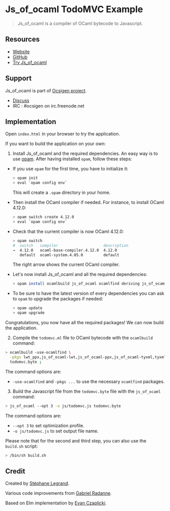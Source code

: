 # Js_of_ocaml TodoMVC Example

> Js_of_ocaml is a compiler of OCaml bytecode to Javascript.

## Resources

- [Website](http://ocsigen.org/js_of_ocaml/)
- [GitHub](https://github.com/ocsigen/js_of_ocaml)
- [Try Js_of_ocaml](http://try.ocamlpro.com/)

## Support

Js_of_ocaml is part of [Ocsigen project](http://ocsigen.org/).

- [Discuss](https://discuss.ocaml.org/)
- IRC : #ocsigen on irc.freenode.net


## Implementation

Open `index.html` in your browser to try the application.

If you want to build the application on your own:

1. Install Js_of_ocaml and the required dependencies. An easy way is to use [opam](https://opam.ocaml.org/). After having installed `opam`, follow these steps:

  - If you use `opam` for the first time, you have to initialize it:

    ```sh
    > opam init
    > eval `opam config env`
    ```

    This will create a `.opam` directory in your home.

  - Then install the OCaml compiler if needed. For instance, to install OCaml 4.12.0:

    ```sh
    > opam switch create 4.12.0
    > eval `opam config env`
    ```

  - Check that the current compiler is now OCaml 4.12.0:

    ```sh
    > opam switch
    #  switch   compiler                    description
    →  4.12.0   ocaml-base-compiler.4.12.0  4.12.0
       default  ocaml-system.4.05.0         default
    ```

    The right arrow shows the current OCaml compiler. 


  - Let's now install Js_of_ocaml and all the required dependencies:

    ```sh
    > opam install ocamlbuild js_of_ocaml ocamlfind deriving js_of_ocaml-ppx ppx_deriving js_of_ocaml-ppx_deriving_json tyxml js_of_ocaml-tyxml lwt_ppx js_of_ocaml-lwt
    ```

  - To be sure to have the latest version of every dependencies you can ask to `opam` to upgrade the packages if needed:

    ```sh
    > opam update
    > opam upgrade
    ````

  Congratulations, you now have all the required packages! We can now build the application.

2. Compile the `todomvc.ml` file to OCaml bytecode with the `ocamlbuild` command:

  ```sh
  > ocamlbuild -use-ocamlfind \
	-pkgs lwt_ppx,js_of_ocaml-lwt,js_of_ocaml-ppx,js_of_ocaml-tyxml,tyxml,js_of_ocaml.deriving,js_of_ocaml-ppx_deriving_json,deriving \
	todomvc.byte ;
  ```

  The command options are:
  - `-use-ocamlfind` and `-pkgs ...` to use the necessary `ocamlfind` packages.

3. Build the Javascript file from the `todomvc.byte` file with the `js_of_ocaml` command:

  ```sh
  > js_of_ocaml --opt 3 -o js/todomvc.js todomvc.byte
  ```

  The command options are:
  - `--opt 3` to set optimization profile.
  - `-o js/todomvc.js` to set output file name.

Please note that for the second and third step, you can also use the `build.sh` script:

```sh
> /bin/sh build.sh
```

## Credit

Created by [Stéphane Legrand](https://github.com/slegrand45).

Various code improvements from [Gabriel Radanne](https://github.com/Drup).

Based on Elm implementation by [Evan Czaplicki](https://github.com/evancz).
